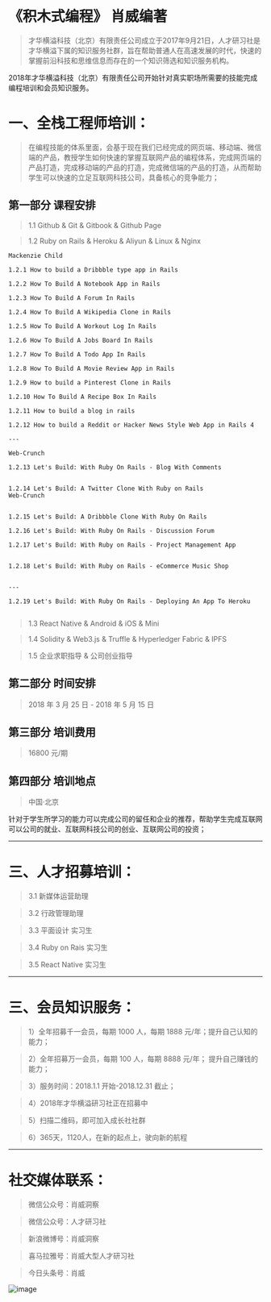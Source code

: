 # 《积木式编程》 肖威编著


>才华横溢科技（北京）有限责任公司成立于2017年9月21日，人才研习社是才华横溢下属的知识服务社群，旨在帮助普通人在高速发展的时代，快速的掌握前沿科技和思维信息而存在的一个知识筛选和知识服务机构。

2018年才华横溢科技（北京）有限责任公司开始针对真实职场所需要的技能完成编程培训和会员知识服务。

# 一、全栈工程师培训：

>在编程技能的体系里面，会基于现在我们已经完成的网页端、移动端、微信端的产品，教授学生如何快速的掌握互联网产品的编程体系，完成网页端的产品打造，完成移动端的产品的打造，完成微信端的产品的打造，从而帮助学生可以快速的立足互联网科技公司，具备核心的竞争能力；

## 第一部分 课程安排

>1.1 Github & Git & Gitbook & Github Page

>1.2 Ruby on Rails & Heroku & Aliyun & Linux & Nginx
```
Mackenzie Child

1.2.1 How to build a Dribbble type app in Rails

1.2.2 How To Build A Notebook App in Rails

1.2.3 How To Build A Forum In Rails

1.2.4 How To Build A Wikipedia Clone in Rails

1.2.5 How To Build A Workout Log In Rails

1.2.6 How To Build A Jobs Board In Rails

1.2.7 How To Build A Todo App In Rails

1.2.8 How To Build A Movie Review App in Rails

1.2.9 How to build a Pinterest Clone in Rails

1.2.10 How To Build A Recipe Box In Rails

1.2.11 How to build a blog in rails

1.2.12 How to build a Reddit or Hacker News Style Web App in Rails 4

---

Web-Crunch

1.2.13 Let's Build: With Ruby On Rails - Blog With Comments


1.2.14 Let's Build: A Twitter Clone With Ruby on Rails
Web-Crunch


1.2.15 Let's Build: A Dribbble Clone With Ruby On Rails

1.2.16 Let's Build: With Ruby On Rails - Discussion Forum

1.2.17 Let's Build: With Ruby on Rails - Project Management App


1.2.18 Let's Build: With Ruby on Rails - eCommerce Music Shop


---

1.2.19 Let's Build: With Ruby On Rails - Deploying An App To Heroku


```

>1.3 React Native & Android & iOS & Mini

>1.4 Solidity & Web3.js & Truffle & Hyperledger Fabric & IPFS

>1.5 企业求职指导 & 公司创业指导


## 第二部分 时间安排


>2018 年 3 月 25 日 - 2018 年 5 月 15 日


## 第三部分 培训费用

>16800 元/期


## 第四部分 培训地点

>中国·北京


针对于学生所学习的能力可以完成公司的留任和企业的推荐，帮助学生完成互联网可以公司的就业、互联网科技公司的创业、互联网公司的投资；

---

# 三、人才招募培训：

>3.1 新媒体运营助理

>3.2 行政管理助理

>3.3 平面设计 实习生

>3.4 Ruby on Rais 实习生

>3.5 React Native 实习生


---

# 三、会员知识服务：

>1）全年招募千一会员，每期 1000 人，每期 1888 元/年；提升自己认知的能力；

>2）全年招募万一会员，每期 100 人，每期 8888 元/年； 提升自己赚钱的能力；

>3）服务时间：2018.1.1 开始-2018.12.31 截止；

>4）2018年才华横溢研习社正在招募中

>5）扫描二维码，即可加入成长社社群

>6）365天，1120人，在新的起点上，驶向新的航程

---

# 社交媒体联系：

>微信公众号：肖威洞察

>微信公众号：人才研习社

>新浪微博号：肖威洞察

>喜马拉雅号：肖威大型人才研习社

>今日头条号：肖威




![image](https://ws2.sinaimg.cn/large/006tNc79ly1fpjf2ree8hj30js0kgte2.jpg)
